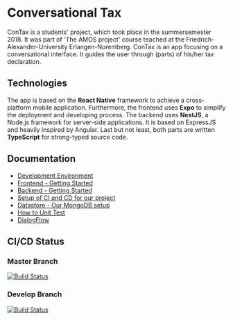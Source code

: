 # Conversational Tax 
ConTax is a students' project, which took place in the summersemester 2018. It was part of 'The AMOS project' course teached at the Friedrich-Alexander-University Erlangen-Nuremberg. ConTax is an app focusing on a conversational interface. It guides the user through (parts) of his/her tax declaration.

## Technologies
The app is based on the **React Native** framework to achieve a cross-platform mobile application. Furthermore, the frontend uses **Expo** to simplify the deployment and developing process. The backend uses **NestJS**, a Node.js framework for server-side applications. It is based on ExpressJS and heavily inspired by Angular. Last but not least, both parts are written **TypeScript** for strong-typed source code.

## Documentation
- [Development Environment](docs/dev-environment.md)
- [Frontend - Getting Started](docs/frontend.md)
- [Backend - Getting Started](docs/backend.md)
- [Setup of CI and CD for our project](docs/ci-cd-setup.md)
- [Datastore - Our MongoDB setup](docs/datastore.md)
- [How to Unit Test](docs/testing.md)
- [DialogFlow](docs/dialogflow.md)

## CI/CD Status

### Master Branch
[![Build Status](https://semaphoreci.com/api/v1/amosconversationaltax/conversationaltax-3/branches/master/badge.svg)](https://semaphoreci.com/amosconversationaltax/conversationaltax-3)

### Develop Branch
[![Build Status](https://semaphoreci.com/api/v1/amosconversationaltax/conversationaltax-3/branches/develop/badge.svg)](https://semaphoreci.com/amosconversationaltax/conversationaltax-3)

